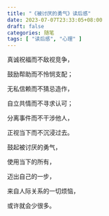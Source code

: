 ```yaml
---
title: "《被讨厌的勇气》读后感"
date: 2023-07-07T23:33:05+08:00
draft: false
categories: 随笔
tags: [ "读后感", "心理" ]
---
```

真诚祝福而不敌视竞争，

鼓励帮助而不怜悯支配；

无私信赖而不猜忌造作，

自立共情而不寻求认可；

分离事件而不干涉他人，

正视当下而不沉浸过去。
<!--more-->
鼓起被讨厌的勇气，

使用当下的所有，

迈出自己的一步，

来自人际关系的一切烦恼，

或许就会少很多。